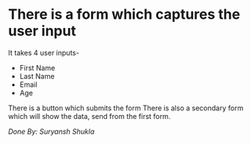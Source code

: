 # There is a form which captures the user input 

It takes 4 user inputs-
- First Name
- Last Name
- Email
- Age

There is a button which submits the form
There is also a secondary form which will show the data, send from the first form.


_Done By: Suryansh Shukla_